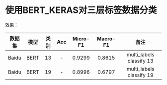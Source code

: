 # 使用BERT_KERAS对三层标签数据分类
效果：

|数据集|模型|类别|Acc|Micro-F1|Macro-F1|备注|
|:--:|:--:|:--:|:--:|:--:|:--:|:--:|
|Baidu|BERT|13|-|0.9299|0.8615|multi_labels classify 13|
|Baidu|BERT|19|-|0.8996|0.6797|multi_labels classify 19|